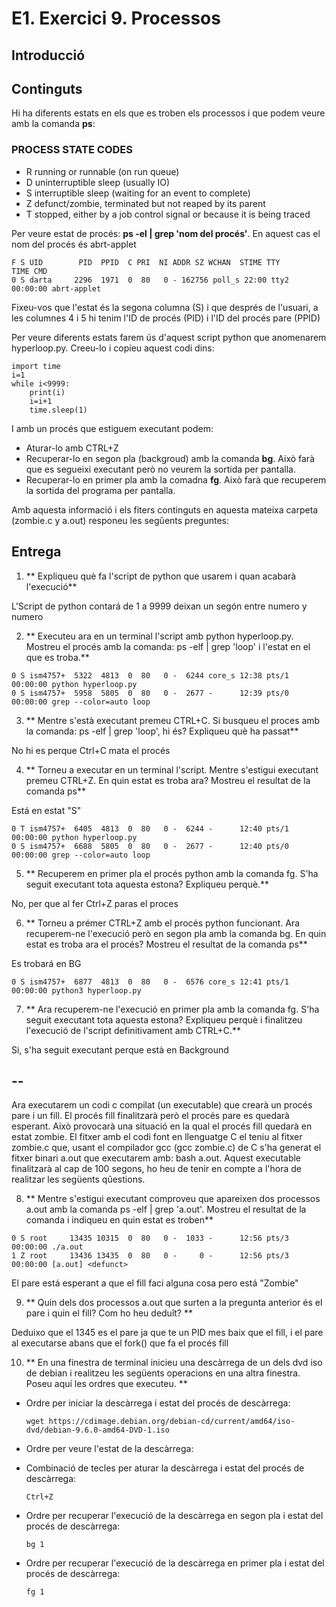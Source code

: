 # E1. Exercici 9. Processos

## Introducció


## Continguts

Hi ha diferents estats en els que es troben els processos i que podem veure amb la comanda **ps**:

### PROCESS STATE CODES

-   R  running or runnable (on run queue)
-   D  uninterruptible sleep (usually IO)
-   S  interruptible sleep (waiting for an event to complete)
-   Z  defunct/zombie, terminated but not reaped by its parent
-   T  stopped, either by a job control signal or because it is being traced

Per veure estat de procés: **ps -el | grep 'nom del procés'**. En aquest cas el nom del procés és abrt-applet

```
F S UID        PID  PPID  C PRI  NI ADDR SZ WCHAN  STIME TTY          TIME CMD
0 S darta     2296  1971  0  80   0 - 162756 poll_s 22:00 tty2    00:00:00 abrt-applet
```

Fixeu-vos que l'estat és la segona columna (S) i que després de l'usuari, a les columnes 4 i 5 hi tenim l'ID de procés (PID) i l'ID del procés pare (PPID)

Per veure diferents estats farem ús d'aquest script python que anomenarem hyperloop.py. Creeu-lo i copieu aquest codi dins:

```
import time
i=1
while i<9999:
    print(i)
    i=i+1
    time.sleep(1)
```

I amb un procés que estiguem executant podem:
- Aturar-lo amb CTRL+Z
- Recuperar-lo en segon pla (backgroud) amb la comanda **bg**. Això farà que es segueixi executant però no veurem la sortida per pantalla.
- Recuperar-lo en primer pla amb la comadna **fg**. Això farà que recuperem la sortida del programa per pantalla.


Amb aquesta informació i els fiters continguts en aquesta mateixa carpeta (zombie.c y a.out) responeu les segûents preguntes:

## Entrega

1. ** Expliqueu què fa l'script de python que usarem i quan acabarà l'execució**

L'Script de python contará de 1 a 9999 deixan un segón entre numero y numero

2. ** Executeu ara en un terminal l'script amb python hyperloop.py. Mostreu el procés amb la comanda: ps -elf | grep 'loop' i l'estat en el que es troba.**
```
0 S ism4757+  5322  4813  0  80   0 -  6244 core_s 12:38 pts/1    00:00:00 python hyperloop.py
0 S ism4757+  5958  5805  0  80   0 -  2677 -      12:39 pts/0    00:00:00 grep --color=auto loop
```


3. ** Mentre s'està executant premeu CTRL+C. Si busqueu el proces amb la comanda: ps -elf | grep 'loop', hi és? Expliqueu què ha passat**

  No hi es  perque Ctrl+C mata el procés

4. ** Torneu a executar en un terminal l'script. Mentre s'estigui executant premeu CTRL+Z. En quin estat es troba ara? Mostreu el resultat de la comanda ps**

  Está en estat "S"
```
0 T ism4757+  6405  4813  0  80   0 -  6244 -      12:40 pts/1    00:00:00 python hyperloop.py
0 S ism4757+  6688  5805  0  80   0 -  2677 -      12:40 pts/0    00:00:00 grep --color=auto loop
```

5. ** Recuperem en primer pla el procés python amb la comanda fg. S'ha seguit executant tota aquesta estona? Expliqueu perquè.**

  No, per que al fer Ctrl+Z paras el proces

6. ** Torneu a prémer CTRL+Z amb el procés python funcionant. Ara recuperem-ne l'execució però en segon pla amb la comanda bg. En quin estat es troba ara el procés? Mostreu el resultat de la comanda ps**

  Es trobará en BG
```
0 S ism4757+  6877  4813  0  80   0 -  6576 core_s 12:41 pts/1    00:00:00 python3 hyperloop.py
```

7. ** Ara recuperem-ne l'execució en primer pla amb la comanda fg. S'ha seguit executant tota aquesta estona? Expliqueu perquè i finalitzeu l'execució de l'script definitivament amb CTRL+C.**

  Si, s'ha seguit executant perque està en Background

## --
Ara executarem un codi c compilat (un executable) que crearà un procés pare i un fill. El procés fill finalitzarà però el procés pare es quedarà esperant. Això provocarà una situació en la qual el procés fill quedarà en estat zombie. El fitxer amb el codi font en llenguatge C el teniu al fitxer zombie.c que, usant el compilador gcc (gcc zombie.c) de C s'ha generat el fitxer binari a.out que executarem amb: bash a.out. Aquest executable finalitzarà al cap de 100 segons, ho heu de tenir en compte a l'hora de realitzar les següents qûestions.

8. ** Mentre s'estigui executant comproveu que apareixen dos processos a.out amb la comanda ps -elf | grep 'a.out'. Mostreu el resultat de la comanda i indiqueu en quin estat es troben**
```
0 S root     13435 10315  0  80   0 -  1033 -      12:56 pts/3    00:00:00 ./a.out
1 Z root     13436 13435  0  80   0 -     0 -      12:56 pts/3    00:00:00 [a.out] <defunct>
```
El pare está esperant a que el fill faci alguna cosa pero está "Zombie"



9. ** Quin dels dos processos a.out que surten a la pregunta anterior és el pare i quin el fill? Com ho heu deduît? **

  Deduixo que el 1345 es el pare ja que te un PID mes baix que el fill, i el pare al executarse abans que el fork() que fa el procés fill


10. ** En una finestra de terminal inicieu una descàrrega de un dels dvd iso de debian i realitzeu les següents operacions en una altra finestra. Poseu aquí les ordres que executeu. **
- Ordre per iniciar la descàrrega i estat del procés de descàrrega:

  `wget https://cdimage.debian.org/debian-cd/current/amd64/iso-dvd/debian-9.6.0-amd64-DVD-1.iso`
- Ordre per veure l'estat de la descàrrega:

- Combinació de tecles per aturar la descàrrega i estat del procés de descàrrega:

  `Ctrl+Z`
- Ordre per recuperar l'execució de la descàrrega en segon pla i estat del procés de descàrrega:

  `bg 1`
- Ordre per recuperar l'execució de la descàrrega en primer pla i estat del procés de descàrrega:

  `fg 1`
